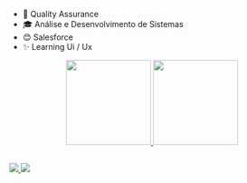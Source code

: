 
- 🌱 Quality Assurance
- 🎓 Análise e Desenvolvimento de Sistemas
- 😊 Salesforce
- ✨ Learning Ui / Ux 

<div align = "center">
  <a href="https://github.com/ssmarcela">
  <img height = "150em" src = "https://github-readme-stats.vercel.app/api?username=ssmarcela&show_icons=true&theme=tokyonight&include_all_commits=true&count_private=true" />
  <img height = "150em" src = "https://github-readme-stats.vercel.app/api/top-langs/?username=ssmarcela&layout=compact&langs_count=7&theme=tokyonight" />
</div>
  
  ##
  
  <div>
     <a href="https://www.instagram.com/_luuazz/" target="_blank"> <img src = "https://img.shields.io/badge/-Instagram-%23E4405F?style=for-the- emblema & logo = instagram & logoColor = branco "target =" _ blank "> </a>
  <a href="https://www.linkedin.com/in/marcela-santos-578b83209/" target="_blank"> <img src = "https://img.shields.io/badge/LinkedIn-0077B5 ? style = for-the-badge & logo = linkedin & logoColor = white "target =" _ blank "> </a> 
  </div>
  
